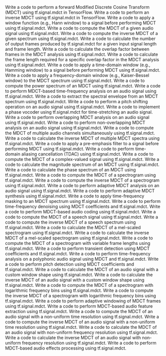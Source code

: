 Write a code to perform a forward Modified Discrete Cosine Transform (MDCT) using tf.signal.mdct in TensorFlow.
Write a code to perform an inverse MDCT using tf.signal.mdct in TensorFlow.
Write a code to apply a window function (e.g., Hann window) to a signal before performing MDCT using tf.signal.mdct.
Write a code to compute the MDCT of a given audio signal using tf.signal.mdct.
Write a code to compute the inverse MDCT of a given spectrum using tf.signal.mdct.
Write a code to calculate the number of output frames produced by tf.signal.mdct for a given input signal length and frame length.
Write a code to calculate the overlap factor between frames in the MDCT analysis using tf.signal.mdct.
Write a code to calculate the frame length required for a specific overlap factor in the MDCT analysis using tf.signal.mdct.
Write a code to apply a time-domain window (e.g., Hamming window) to a signal before performing MDCT using tf.signal.mdct.
Write a code to apply a frequency-domain window (e.g., Kaiser-Bessel window) to the MDCT spectrum using tf.signal.mdct.
Write a code to compute the power spectrum of an MDCT using tf.signal.mdct.
Write a code to perform MDCT-based time-frequency analysis on an audio signal using tf.signal.mdct.
Write a code to extract the spectral envelope from an MDCT spectrum using tf.signal.mdct.
Write a code to perform a pitch shifting operation on an audio signal using tf.signal.mdct.
Write a code to implement a phase vocoder using tf.signal.mdct for time-stretching an audio signal.
Write a code to perform overlapping MDCT analysis on an audio signal using tf.signal.mdct.
Write a code to perform non-overlapping MDCT analysis on an audio signal using tf.signal.mdct.
Write a code to compute the MDCT of multiple audio channels simultaneously using tf.signal.mdct.
Write a code to calculate the inverse MDCT of multiple MDCT spectra using tf.signal.mdct.
Write a code to apply a pre-emphasis filter to a signal before performing MDCT using tf.signal.mdct.
Write a code to perform time-domain aliasing cancellation (TDAC) using tf.signal.mdct.
Write a code to compute the MDCT of a complex-valued signal using tf.signal.mdct.
Write a code to calculate the magnitude spectrum of an MDCT using tf.signal.mdct.
Write a code to calculate the phase spectrum of an MDCT using tf.signal.mdct.
Write a code to compute the MDCT of a spectrogram using tf.signal.mdct.
Write a code to compute the inverse MDCT of a spectrogram using tf.signal.mdct.
Write a code to perform adaptive MDCT analysis on an audio signal using tf.signal.mdct.
Write a code to perform adaptive MDCT synthesis using tf.signal.mdct.
Write a code to apply time-frequency masking to an MDCT spectrum using tf.signal.mdct.
Write a code to perform time-frequency denoising using MDCT coefficients and tf.signal.mdct.
Write a code to perform MDCT-based audio coding using tf.signal.mdct.
Write a code to compute the MDCT of a speech signal using tf.signal.mdct.
Write a code to compute the inverse MDCT of a speech spectrum using tf.signal.mdct.
Write a code to calculate the MDCT of a mel-scaled spectrogram using tf.signal.mdct.
Write a code to calculate the inverse MDCT of a mel-scaled spectrogram using tf.signal.mdct.
Write a code to compute the MDCT of a spectrogram with variable frame lengths using tf.signal.mdct.
Write a code to perform transient detection using MDCT coefficients and tf.signal.mdct.
Write a code to perform time-frequency analysis on a polyphonic audio signal using MDCT and tf.signal.mdct.
Write a code to perform pitch detection using MDCT coefficients and tf.signal.mdct.
Write a code to calculate the MDCT of an audio signal with a custom window shape using tf.signal.mdct.
Write a code to calculate the inverse MDCT of an audio signal with a custom window shape using tf.signal.mdct.
Write a code to compute the MDCT of a spectrogram with logarithmic frequency bins using tf.signal.mdct.
Write a code to compute the inverse MDCT of a spectrogram with logarithmic frequency bins using tf.signal.mdct.
Write a code to perform adaptive windowing of MDCT frames using tf.signal.mdct.
Write a code to perform MDCT-based audio feature extraction using tf.signal.mdct.
Write a code to compute the MDCT of an audio signal with a non-uniform time resolution using tf.signal.mdct.
Write a code to compute the inverse MDCT of an audio signal with a non-uniform time resolution using tf.signal.mdct.
Write a code to calculate the MDCT of an audio signal with non-uniform frequency resolution using tf.signal.mdct.
Write a code to calculate the inverse MDCT of an audio signal with non-uniform frequency resolution using tf.signal.mdct.
Write a code to perform MDCT-based audio effects processing using tf.signal.mdct.
